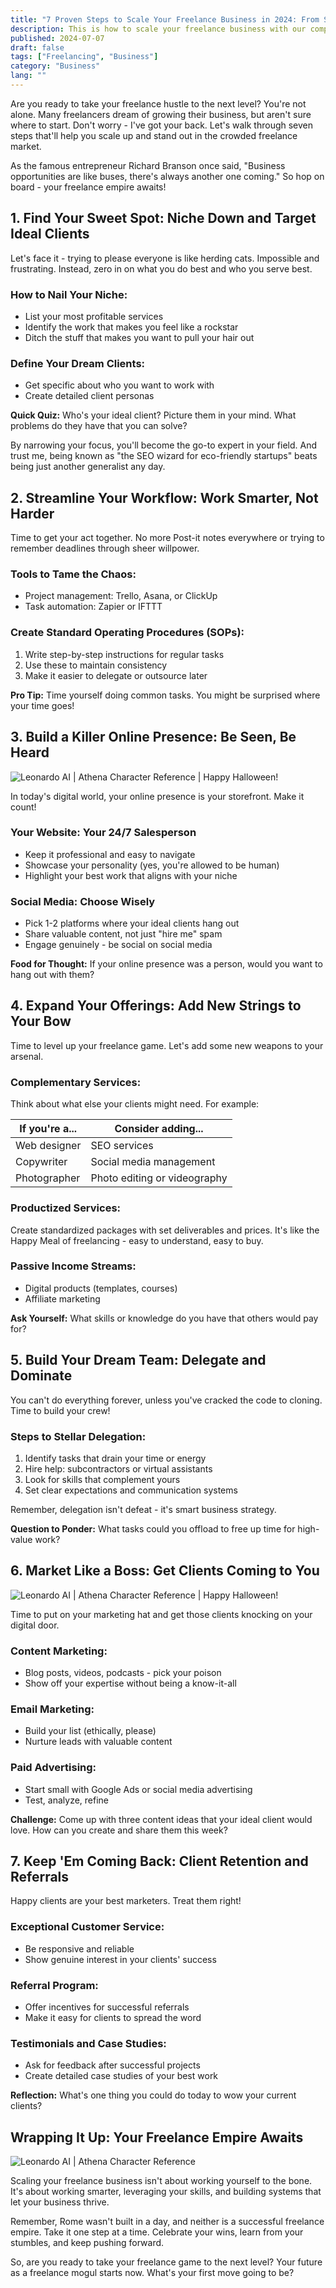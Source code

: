 ```yaml
---
title: "7 Proven Steps to Scale Your Freelance Business in 2024: From Solo Gig to Thriving Empire"
description: This is how to scale your freelance business with our comprehensive guide. Learn strategies for growth, automation, and increasing your income in 2024.
published: 2024-07-07
draft: false
tags: ["Freelancing", "Business"]
category: "Business"
lang: ""
---
```


<!-- ![Hero Image](./heroImage.jpg) -->

Are you ready to take your freelance hustle to the next level? You're not alone. Many freelancers dream of growing their business, but aren't sure where to start. Don't worry - I've got your back. Let's walk through seven steps that'll help you scale up and stand out in the crowded freelance market.

As the famous entrepreneur Richard Branson once said, "Business opportunities are like buses, there's always another one coming." So hop on board - your freelance empire awaits!


## 1. Find Your Sweet Spot: Niche Down and Target Ideal Clients

Let's face it - trying to please everyone is like herding cats. Impossible and frustrating. Instead, zero in on what you do best and who you serve best.

### How to Nail Your Niche:

- List your most profitable services
- Identify the work that makes you feel like a rockstar
- Ditch the stuff that makes you want to pull your hair out

### Define Your Dream Clients:

- Get specific about who you want to work with
- Create detailed client personas

**Quick Quiz:** Who's your ideal client? Picture them in your mind. What problems do they have that you can solve?

By narrowing your focus, you'll become the go-to expert in your field. And trust me, being known as "the SEO wizard for eco-friendly startups" beats being just another generalist any day.

## 2. Streamline Your Workflow: Work Smarter, Not Harder

Time to get your act together. No more Post-it notes everywhere or trying to remember deadlines through sheer willpower.

### Tools to Tame the Chaos:

- Project management: Trello, Asana, or ClickUp
- Task automation: Zapier or IFTTT

### Create Standard Operating Procedures (SOPs):

1. Write step-by-step instructions for regular tasks
2. Use these to maintain consistency
3. Make it easier to delegate or outsource later

**Pro Tip:** Time yourself doing common tasks. You might be surprised where your time goes!

## 3. Build a Killer Online Presence: Be Seen, Be Heard

![Leonardo AI | Athena Character Reference | Happy Halloween!](https://res-2.cloudinary.com/ddicetqs5/image/upload/f_auto,fl_force_strip,q_auto:best/v1/wayfinder-ghost-blog/athena_halloween_gCSniUMdgdfgv)

In today's digital world, your online presence is your storefront. Make it count!

### Your Website: Your 24/7 Salesperson

- Keep it professional and easy to navigate
- Showcase your personality (yes, you're allowed to be human)
- Highlight your best work that aligns with your niche

### Social Media: Choose Wisely

- Pick 1-2 platforms where your ideal clients hang out
- Share valuable content, not just "hire me" spam
- Engage genuinely - be social on social media

**Food for Thought:** If your online presence was a person, would you want to hang out with them?

## 4. Expand Your Offerings: Add New Strings to Your Bow

Time to level up your freelance game. Let's add some new weapons to your arsenal.

### Complementary Services:

Think about what else your clients might need. For example:

| If you're a... | Consider adding...           |
| -------------- | ---------------------------- |
| Web designer   | SEO services                 |
| Copywriter     | Social media management      |
| Photographer   | Photo editing or videography |

### Productized Services:

Create standardized packages with set deliverables and prices. It's like the Happy Meal of freelancing - easy to understand, easy to buy.

### Passive Income Streams:

- Digital products (templates, courses)
- Affiliate marketing

**Ask Yourself:** What skills or knowledge do you have that others would pay for?

## 5. Build Your Dream Team: Delegate and Dominate

You can't do everything forever, unless you've cracked the code to cloning. Time to build your crew!

### Steps to Stellar Delegation:

1. Identify tasks that drain your time or energy
2. Hire help: subcontractors or virtual assistants
3. Look for skills that complement yours
4. Set clear expectations and communication systems

Remember, delegation isn't defeat - it's smart business strategy.

**Question to Ponder:** What tasks could you offload to free up time for high-value work?

## 6. Market Like a Boss: Get Clients Coming to You

![Leonardo AI | Athena Character Reference | Happy Halloween!](https://res-2.cloudinary.com/ddicetqs5/image/upload/f_auto,fl_force_strip,q_auto:best/v1/wayfinder-ghost-blog/athena_halloween_GivvNdfgdfdfdJlQkq)

Time to put on your marketing hat and get those clients knocking on your digital door.

### Content Marketing:

- Blog posts, videos, podcasts - pick your poison
- Show off your expertise without being a know-it-all

### Email Marketing:

- Build your list (ethically, please)
- Nurture leads with valuable content

### Paid Advertising:

- Start small with Google Ads or social media advertising
- Test, analyze, refine

**Challenge:** Come up with three content ideas that your ideal client would love. How can you create and share them this week?

## 7. Keep 'Em Coming Back: Client Retention and Referrals

Happy clients are your best marketers. Treat them right!

### Exceptional Customer Service:

- Be responsive and reliable
- Show genuine interest in your clients' success

### Referral Program:

- Offer incentives for successful referrals
- Make it easy for clients to spread the word

### Testimonials and Case Studies:

- Ask for feedback after successful projects
- Create detailed case studies of your best work

**Reflection:** What's one thing you could do today to wow your current clients?

## Wrapping It Up: Your Freelance Empire Awaits

![Leonardo AI | Athena Character Reference](https://res-5.cloudinary.com/ddicetqs5/image/upload/f_auto,fl_force_strip,q_auto:best/v1/wayfinder-ghost-blog/athena_h5xpXxWV)

Scaling your freelance business isn't about working yourself to the bone. It's about working smarter, leveraging your skills, and building systems that let your business thrive.

Remember, Rome wasn't built in a day, and neither is a successful freelance empire. Take it one step at a time. Celebrate your wins, learn from your stumbles, and keep pushing forward.

So, are you ready to take your freelance game to the next level? Your future as a freelance mogul starts now. What's your first move going to be?
